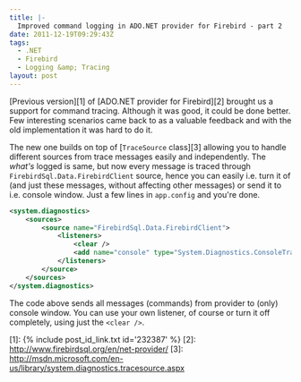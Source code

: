 ```yaml
---
title: |-
  Improved command logging in ADO.NET provider for Firebird - part 2
date: 2011-12-19T09:29:43Z
tags:
  - .NET
  - Firebird
  - Logging &amp; Tracing
layout: post
---
```

[Previous version][1] of [ADO.NET provider for Firebird][2] brought us a support for command tracing. Although it was good, it could be done better. Few interesting scenarios came back to as a valuable feedback and with the old implementation it was hard to do it.

The new one builds on top of [`TraceSource` class][3] allowing you to handle different sources from trace messages easily and independently. The _what's_ logged is same, but now every message is traced through `FirebirdSql.Data.FirebirdClient` source, hence you can easily i.e. turn it of (and just these messages, without affecting other messages) or send it to i.e. console window. Just a few lines in `app.config` and you're done.

```xml
<system.diagnostics>
	<sources>
		<source name="FirebirdSql.Data.FirebirdClient">
			<listeners>
				<clear />
				<add name="console" type="System.Diagnostics.ConsoleTraceListener"/>
			</listeners>
		</source>
	</sources>
</system.diagnostics>
```

The code above sends all messages (commands) from provider to (only) console window. You can use your own listener, of course or turn it off completely, using just the `<clear />`.

[1]: {% include post_id_link.txt id='232387' %}
[2]: http://www.firebirdsql.org/en/net-provider/
[3]: http://msdn.microsoft.com/en-us/library/system.diagnostics.tracesource.aspx